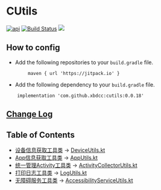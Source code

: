 # CUtils

[![api](https://img.shields.io/badge/API-19+-brightgreen.svg)](https://android-arsenal.com/api?level=19)
[![Build Status](https://travis-ci.org/xbdcc/CUtils.svg?branch=master)](https://travis-ci.org/xbdcc/CUtils)
[![](https://jitpack.io/v/xbdcc/cutils.svg)](https://jitpack.io/#xbdcc/cutils)

## How to config

- Add the following repositories to your `build.gradle` file.
```
        maven { url 'https://jitpack.io' }
```

- Add the following dependency to your `build.gradle` file.
```
    implementation 'com.github.xbdcc:cutils:0.0.18'
```


## [Change Log](CHANGELOG.md)



## Table of Contents

- [设备信息获取工具类](notes/util/DeviceUtils.md) -> [DeviceUtils.kt][DeviceUtils.kt]
- [App信息获取工具类](notes/util/AppUtils.md) -> [AppUtils.kt][AppUtils.kt]
- [统一管理Activity工具类](notes/util/ActivityCollectorUtils.md) -> [ActivityCollectorUtils.kt][ActivityCollectorUtils.kt]
- [打印日志工具类](notes/util/ActivityCollectorUtils.md) -> [LogUtils.kt][LogUtils.kt]
- [无障碍服务工具类](notes/util/AccessibilityServiceUtils.md) -> [AccessibilityServiceUtils.kt][AccessibilityServiceUtils.kt]

[DeviceUtils.kt]: cutils/src/main/java/com/carlos/cutils/util/DeviceUtils.kt
[AppUtils.kt]: cutils/src/main/java/com/carlos/cutils/util/AppUtils.kt
[ActivityCollectorUtils.kt]: cutils/src/main/java/com/carlos/cutils/util/ActivityCollectorUtils.kt
[DeviceUtils.kt]: cutils/src/main/java/com/carlos/cutils/util/DeviceUtils.kt
[LogUtils.kt]: cutils/src/main/java/com/carlos/cutils/util/LogUtils.kt
[AccessibilityServiceUtils.kt]: cutils/src/main/java/com/carlos/cutils/util/AccessibilityServiceUtils.kt

